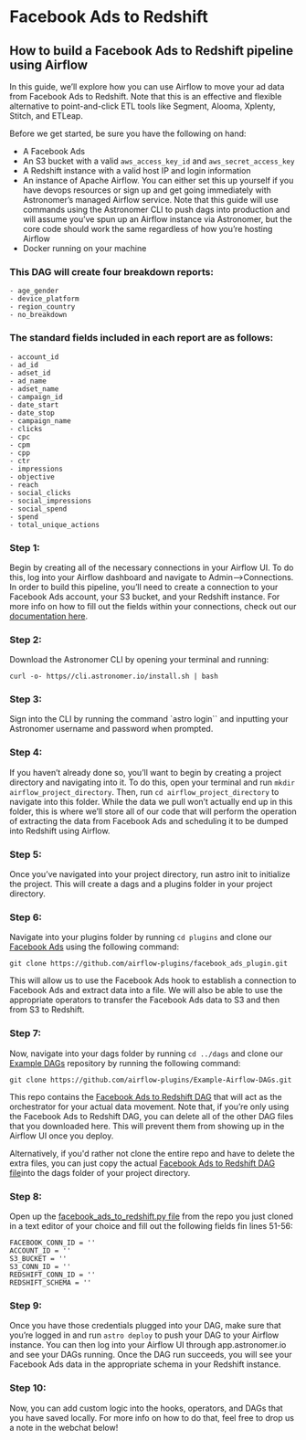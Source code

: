 # Facebook Ads to Redshift
## How to build a Facebook Ads to Redshift pipeline using Airflow


In this guide, we’ll explore how you can use Airflow to move your ad data from Facebook Ads to Redshift. Note that this is an effective and flexible alternative to point-and-click ETL tools like Segment, Alooma, Xplenty, Stitch, and ETLeap.

Before we get started, be sure you have the following on hand:
* A Facebook Ads
* An S3 bucket with a valid `aws_access_key_id` and `aws_secret_access_key`
* A Redshift instance with a valid host IP and login information
* An instance of Apache Airflow. You can either set this up yourself if you have devops resources or sign up and get going immediately with Astronomer’s managed Airflow service. Note that this guide will use commands using the Astronomer CLI to push dags into production and will assume you’ve spun up an Airflow instance via Astronomer, but the core code should work the same regardless of how you’re hosting Airflow
* Docker running on your machine

### This DAG will create four breakdown reports:
    - age_gender
    - device_platform
    - region_country
    - no_breakdown
### The standard fields included in each report are as follows:
    - account_id
    - ad_id
    - adset_id
    - ad_name
    - adset_name
    - campaign_id
    - date_start
    - date_stop
    - campaign_name
    - clicks
    - cpc
    - cpm
    - cpp
    - ctr
    - impressions
    - objective
    - reach
    - social_clicks
    - social_impressions
    - social_spend
    - spend
    - total_unique_actions


### Step 1:
Begin by creating all of the necessary connections in your Airflow UI. To do this, log into your Airflow dashboard and navigate to Admin-->Connections. In order to build this pipeline, you’ll need to create a connection to your Facebook Ads account, your S3 bucket, and your Redshift instance. For more info on how to fill out the fields within your connections, check out our [documentation here](https://docs.astronomer.io/v2/apache_airflow/tutorial/connections.html).

### Step 2:
Download the Astronomer CLI by opening your terminal and running: 

`curl -o- https//cli.astronomer.io/install.sh | bash`

### Step 3:
Sign into the CLI by running the command `astro login`` and inputting your Astronomer username and password when prompted.

### Step 4: 
If you haven’t already done so, you’ll want to begin by creating a project directory and navigating into it. To do this, open your terminal and run `mkdir airflow_project_directory`. Then, run `cd airflow_project_directory` to navigate into this folder. While the data we pull won’t actually end up in this folder, this is where we’ll store all of our code that will perform the operation of extracting the data from Facebook Ads and scheduling it to be dumped into Redshift using Airflow.

### Step 5: 
Once you’ve navigated into your project directory, run astro init to initialize the project. This will create a dags and a plugins folder in your project directory.

### Step 6:
Navigate into your plugins folder by running `cd plugins` and clone our [Facebook Ads](https://github.com/airflow-plugins/facebook_ads_plugin) using the following command: 

`git clone https://github.com/airflow-plugins/facebook_ads_plugin.git`

This will allow us to use the Facebook Ads hook to establish a connection to Facebook Ads and extract data into a file. We will also be able to use the appropriate operators to transfer the Facebook Ads data to S3 and then from S3 to Redshift.

### Step 7: 
Now, navigate into your dags folder by running `cd ../dags` and clone our [Example DAGs](https://github.com/airflow-plugins/Example-Airflow-DAGs) repository by running the following command: 

`git clone https://github.com/airflow-plugins/Example-Airflow-DAGs.git`

This repo contains the [Facebook Ads to Redshift DAG](https://github.com/airflow-plugins/Example-Airflow-DAGs/blob/master/etl/facebook_ads_to_redshift.py) that will act as the orchestrator for your actual data movement. Note that, if you’re only using the Facebook Ads to Redshift DAG, you can delete all of the other DAG files that you downloaded here. This will prevent them from showing up in the Airflow UI once you deploy.

Alternatively, if you'd rather not clone the entire repo and have to delete the extra files, you can just copy the actual [Facebook Ads to Redshift DAG file](https://github.com/airflow-plugins/Example-Airflow-DAGs/blob/master/etl/facebook_ads_to_redshift.py)into the dags folder of your project directory.

### Step 8: 
Open up the [facebook_ads_to_redshift.py file](https://github.com/airflow-plugins/Example-Airflow-DAGs/blob/master/etl/facebook_ads_to_redshift.py#L51) from the repo you just cloned in a text editor of your choice and fill out the following fields fin lines 51-56:
```
FACEBOOK_CONN_ID = ''
ACCOUNT_ID = ''
S3_BUCKET = ''
S3_CONN_ID = ''
REDSHIFT_CONN_ID = ''
REDSHIFT_SCHEMA = ''
```


### Step 9: 
Once you have those credentials plugged into your DAG, make sure that you’re logged in and run `astro deploy` to push your DAG to your Airflow instance. You can then log into your Airflow UI through app.astronomer.io and see your DAGs running. Once the DAG run succeeds, you will see your Facebook Ads data in the appropriate schema in your Redshift instance.

### Step 10: 
Now, you can add custom logic into the hooks, operators, and DAGs that you have saved locally. For more info on how to do that, feel free to drop us a note in the webchat below!

